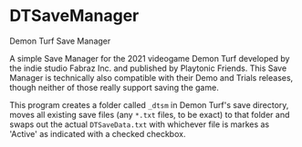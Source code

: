 # DTSaveManager
Demon Turf Save Manager


A simple Save Manager for the 2021 videogame Demon Turf developed by the indie studio Fabraz Inc. and published by Playtonic Friends. This Save Manager is technically also compatible with their Demo and Trials releases, though neither of those really support saving the game.

This program creates a folder called `_dtsm` in Demon Turf's save directory, moves all existing save files (any `*.txt` files, to be exact) to that folder and swaps out the actual `DTSaveData.txt` with whichever file is markes as 'Active' as indicated with a checked checkbox.
